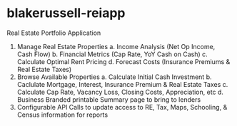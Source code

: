 # blakerussell-reiapp
Real Estate Portfolio Application

1. Manage Real Estate Properties
   a. Income Analysis (Net Op Income, Cash Flow)
   b. Financial Metrics (Cap Rate, YoY Cash on Cash)
   c. Calculate Optimal Rent Pricing
   d. Forecast Costs (Insurance Premiums & Real Estate Taxes)
2. Browse Available Properties
   a. Calculate Initial Cash Investment
   b. Caclulate Mortgage, Interest, Insurance Premium & Real Estate Taxes
   c. Calculate Cap Rate, Vacancy Loss, Closing Costs, Appreciation, etc
   d. Business Branded printable Summary page to bring to lenders
3. Configurable API Calls to update access to RE, Tax, Maps, Schooling, & Census information for reports
